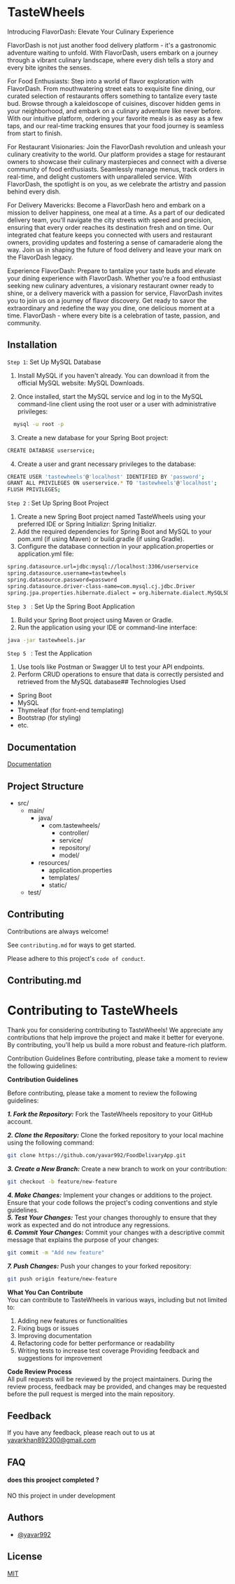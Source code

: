 
# TasteWheels

Introducing FlavorDash: Elevate Your Culinary Experience

FlavorDash is not just another food delivery platform - it's a gastronomic adventure waiting to unfold. With FlavorDash, users embark on a journey through a vibrant culinary landscape, where every dish tells a story and every bite ignites the senses.

For Food Enthusiasts:
Step into a world of flavor exploration with FlavorDash. From mouthwatering street eats to exquisite fine dining, our curated selection of restaurants offers something to tantalize every taste bud. Browse through a kaleidoscope of cuisines, discover hidden gems in your neighborhood, and embark on a culinary adventure like never before. With our intuitive platform, ordering your favorite meals is as easy as a few taps, and our real-time tracking ensures that your food journey is seamless from start to finish.

For Restaurant Visionaries:
Join the FlavorDash revolution and unleash your culinary creativity to the world. Our platform provides a stage for restaurant owners to showcase their culinary masterpieces and connect with a diverse community of food enthusiasts. Seamlessly manage menus, track orders in real-time, and delight customers with unparalleled service. With FlavorDash, the spotlight is on you, as we celebrate the artistry and passion behind every dish.

For Delivery Mavericks:
Become a FlavorDash hero and embark on a mission to deliver happiness, one meal at a time. As a part of our dedicated delivery team, you'll navigate the city streets with speed and precision, ensuring that every order reaches its destination fresh and on time. Our integrated chat feature keeps you connected with users and restaurant owners, providing updates and fostering a sense of camaraderie along the way. Join us in shaping the future of food delivery and leave your mark on the FlavorDash legacy.

Experience FlavorDash:
Prepare to tantalize your taste buds and elevate your dining experience with FlavorDash. Whether you're a food enthusiast seeking new culinary adventures, a visionary restaurant owner ready to shine, or a delivery maverick with a passion for service, FlavorDash invites you to join us on a journey of flavor discovery. Get ready to savor the extraordinary and redefine the way you dine, one delicious moment at a time. FlavorDash - where every bite is a celebration of taste, passion, and community.

## Installation

``Step 1``: Set Up MySQL Database

1. Install MySQL if you haven't already. You can download it from the official MySQL website: MySQL Downloads.

2. Once installed, start the MySQL service and log in to the MySQL command-line client using the root user or a user with administrative privileges:

```bash
  mysql -u root -p
```
3. Create a new database for your Spring Boot project:
```bash
CREATE DATABASE userservice;
```
4. Create a user and grant necessary privileges to the database:
```bash
CREATE USER 'tastewheels'@'localhost' IDENTIFIED BY 'password';
GRANT ALL PRIVILEGES ON userservice.* TO 'tastewheels'@'localhost';
FLUSH PRIVILEGES;
```
``Step 2`` : Set Up Spring Boot Project

1. Create a new Spring Boot project named TasteWheels using your preferred IDE or Spring Initializr: Spring Initializr.
2. Add the required dependencies for Spring Boot and MySQL to your pom.xml (if using Maven) or build.gradle (if using Gradle).
3. Configure the database connection in your application.properties or application.yml file:

```bash
spring.datasource.url=jdbc:mysql://localhost:3306/userservice
spring.datasource.username=tastewheels
spring.datasource.password=password
spring.datasource.driver-class-name=com.mysql.cj.jdbc.Driver
spring.jpa.properties.hibernate.dialect = org.hibernate.dialect.MySQL5Dialect
```
``Step 3 `` : Set Up the Spring Boot Application
1. Build your Spring Boot project using Maven or Gradle.
2. Run the application using your IDE or command-line interface:

```bash
java -jar tastewheels.jar
```

``Step 5 `` : Test the Application
1. Use tools like Postman or Swagger UI to test your API endpoints.
2. Perform CRUD operations to ensure that data is correctly persisted and retrieved from the MySQL database## Technologies Used

- Spring Boot
- MySQL
- Thymeleaf (for front-end templating)
- Bootstrap (for styling)
- etc.

## Documentation

[Documentation](http://localhost:8082/happyMeals/swagger-ui/index.html#/)


## Project Structure


- src/
    - main/
        - java/
            - com.tastewheels/
                - controller/
                - service/
                - repository/
                - model/
        - resources/
            - application.properties
            - templates/
            - static/
    - test/
## Contributing

Contributions are always welcome!

See `contributing.md` for ways to get started.

Please adhere to this project's `code of conduct`.


## Contributing.md

# Contributing to TasteWheels

Thank you for considering contributing to TasteWheels! We appreciate any contributions that help improve the project and make it better for everyone. By contributing, you'll help us build a more robust and feature-rich platform.

Contribution Guidelines
Before contributing, please take a moment to review the following guidelines:

**Contribution Guidelines**

Before contributing, please take a moment to review the following guidelines:

***1. Fork the Repository:*** Fork the TasteWheels repository to your GitHub account.

***2. Clone the Repository:*** Clone the forked repository to your local machine using the following command:
```bash
git clone https://github.com/yavar992/FoodDelivaryApp.git
```
***3. Create a New Branch:*** Create a new branch to work on your contribution:

```bash
git checkout -b feature/new-feature
```
***4. Make Changes:*** Implement your changes or additions to the project. Ensure that your code follows the project's coding conventions and style guidelines.  
***5. Test Your Changes:*** Test your changes thoroughly to ensure that they work as expected and do not introduce any regressions.           
***6. Commit Your Changes:***   Commit your changes with a descriptive commit message that explains the purpose of your changes:
```bash
git commit -m "Add new feature"
```
***7. Push Changes:*** Push your changes to your forked repository:
```bash
git push origin feature/new-feature
```

**What You Can Contribute**              
You can contribute to TasteWheels in various ways, including but not limited to:

1. Adding new features or functionalities
2. Fixing bugs or issues
3. Improving documentation
4. Refactoring code for better performance or readability
5. Writing tests to increase test coverage
   Providing feedback and suggestions for improvement

**Code Review Process**   
All pull requests will be reviewed by the project maintainers. During the review process, feedback may be provided, and changes may be requested before the pull request is merged into the main repository.
## Feedback

If you have any feedback, please reach out to us at yavarkhan892300@gmail.com


## FAQ

#### does this prooject completed ?

NO this project in under development


## Authors

- [@yavar992](https://github.com/yavar992)


## License

[MIT](https://choosealicense.com/licenses/mit/)

